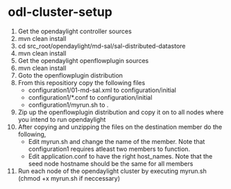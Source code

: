 odl-cluster-setup
=================

1. Get the opendaylight controller sources
2. mvn clean install
3. cd src_root/opendaylight/md-sal/sal-distributed-datastore
4. mvn clean install
5. Get the opendaylight openflowplugin sources
6. mvn clean install
7. Goto the openflowplugin distribution
8. From this repositiory copy the following files
    - configuration1/01-md-sal.xml to configuration/initial
    - configuration1/*.conf to configuration/initial
    - configuration1/myrun.sh to .
9. Zip up the openflowplugin distribution and copy it on to all nodes where you intend to run opendaylight
10. After copying and unzipping the files on the destination member do the following,
    - Edit myrun.sh and change the name of the member. Note that configuration1 requires atleast two members to function.
    - Edit application.conf to have the right host_names. Note that the seed node hostname should be the same for all members
11. Run each node of the opendaylight cluster by executing myrun.sh (chmod +x myrun.sh if neccessary)

